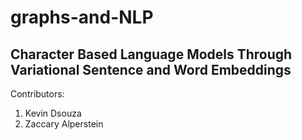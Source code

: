 # graphs-and-NLP

## Character Based Language Models Through Variational Sentence and Word Embeddings

Contributors:

1. Kevin Dsouza 
2. Zaccary Alperstein 

